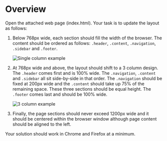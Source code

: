 # Overview

Open the attached web page (index.html). Your task is to update the layout
as follows:

1. Below 768px wide, each section should fill the width of the browser. The
   content should be ordered as follows: `.header`, `.content`, `.navigation`,
   `.sidebar` and `.footer`.

   ![Single column example](https://github.com/o3world/front-end-interview/blob/feature-revisions-062017/3-content-order/default.png)

2. At 768px wide and above, the layout should shift to a 3 column design. The
   `.header` comes first and is 100% wide. The `.navigation`, `.content` and
   `.sidebar` all sit side-by-side in that order. The `.navigation` should be
   fixed at 200px wide and the `.content` should take up 75% of the remaining
   space. These three sections should be equal height. The `.footer` comes last
   and should be 100% wide.

   ![3 column example](https://github.com/o3world/front-end-interview/blob/feature-revisions-062017/3-content-order/3-col.png)

3. Finally, the page sections should never exceed 1200px wide and it should be
   centered within the browser window although page content should
   be aligned to the left.

Your solution should work in Chrome and Firefox at a minimum.
